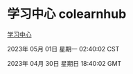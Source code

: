 # 学习中心 colearnhub
[学习中心](http://27.19.33.60:56308/colearnhub/)

2023年 05月 01日 星期一 02:40:02 CST

2023年 04月 30日 星期日 18:40:02 GMT
